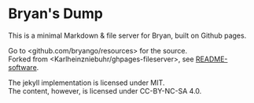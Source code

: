 # Bryan's Dump

This is a minimal Markdown & file server for Bryan, built on Github pages.

Go to <github.com/bryango/resources> for the source. <br/>
Forked from <Karlheinzniebuhr/ghpages-fileserver>, see [README-software](README-software.md).

The jekyll implementation is licensed under MIT. <br/>
The content, however, is licensed under CC-BY-NC-SA 4.0.
